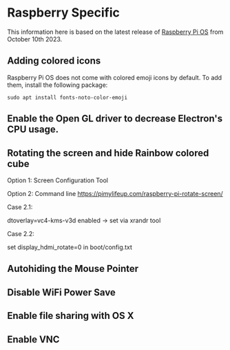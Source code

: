 # Raspberry Specific

This information here is based on the latest release of 
[Raspberry Pi OS](https://www.raspberrypi.com/software/operating-systems/) from October 10th 2023.

## Adding colored icons

Raspberry Pi OS does not come with colored emoji icons by default. To add them, install the following package:

```shell
sudo apt install fonts-noto-color-emoji
```

## Enable the Open GL driver to decrease Electron's CPU usage.


## Rotating the screen and hide Rainbow colored cube

Option 1: Screen Configuration Tool

Option 2: Command line https://pimylifeup.com/raspberry-pi-rotate-screen/

Case 2.1: 

dtoverlay=vc4-kms-v3d enabled -> set via xrandr tool

Case 2.2:

set display_hdmi_rotate=0 in boot/config.txt


## Autohiding the Mouse Pointer


## Disable WiFi Power Save


## Enable file sharing with OS X


## Enable VNC
